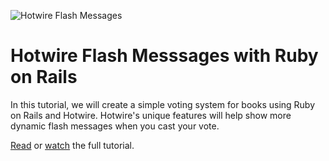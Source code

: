 ![Hotwire Flash Messages](https://f001.backblazeb2.com/file/webcrunch/hotwire-flash-messages/hotwire-voting-flash-messages.jpg)

# Hotwire Flash Messsages with Ruby on Rails

In this tutorial, we will create a simple voting system for books using Ruby on Rails and Hotwire. Hotwire's unique features will help show more dynamic flash messages when you cast your vote.

[Read](https://webcrunch.com/posts/hotwire-voting-flash-messages) or [watch](https://youtu.be/AyfPL6FSoRI) the full tutorial.
